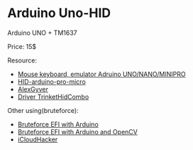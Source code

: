# Arduino Uno-HID
Arduino UNO + TM1637

Price: 15$

Resource:

- [Mouse keyboard, emulator Adruino UNO/NANO/MINIPRO](http://arduino.ru/forum/proekty/emulyator-myshi-klaviatury-multimediya-klaviatury-na-obychnykh-adruino-unonanominipro)
- [HID-arduino-pro-micro](https://github.com/jcldf/HID-arduino-pro-micro)
- [AlexGyver](https://github.com/AlexGyver)
- [Driver TrinketHidCombo](https://github.com/sghnsk/TrinketHidCombo)

Other using(bruteforce):
- [Bruteforce EFI with Arduino](https://habr.com/ru/post/240291/)
- [Bruteforce EFI with Arduino and OpenCV](https://www.pvsm.ru/vzlom/82988)
- [iCloudHacker](https://github.com/knoy/iCloudHacker)